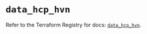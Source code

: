 # `data_hcp_hvn`

Refer to the Terraform Registry for docs: [`data_hcp_hvn`](https://registry.terraform.io/providers/hashicorp/hcp/0.103.0/docs/data-sources/hvn).
